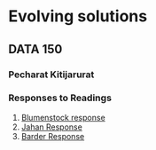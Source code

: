 # Evolving solutions

## DATA 150

### Pecharat Kitijarurat

### Responses to Readings
1. [Blumenstock response](https://pkitijarurat.github.io/workshop/blumenstock)
2. [Jahan Response](https://pkitijarurat.github.io/workshop/jahan_response)
3. [Barder Response](https://pkitijarurat.github.io/workshop/barder)

